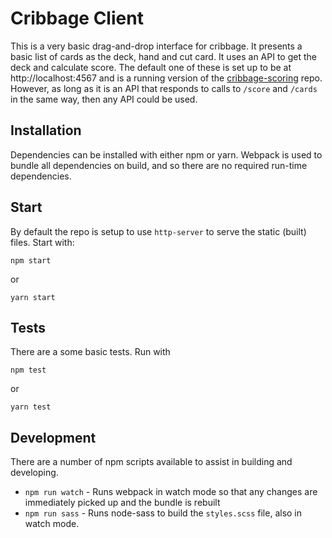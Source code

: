# Cribbage Client

This is a very basic drag-and-drop interface for cribbage. It presents a basic list of cards as the deck, hand and cut card. It uses an API to get the deck and calculate score. The default one of these is set up to be at http://localhost:4567 and is a running version of the [cribbage-scoring](https://github.com/derrickp/cribbage-scoring) repo. However, as long as it is an API that responds to calls to `/score` and `/cards` in the same way, then any API could be used.

## Installation
Dependencies can be installed with either npm or yarn. Webpack is used to bundle all dependencies on build, and so there are no required run-time dependencies.

## Start
By default the repo is setup to use `http-server` to serve the static (built) files. Start with:
```
npm start
```
or
```
yarn start
```

## Tests
There are a some basic tests. Run with

```
npm test
```
or
```
yarn test
```

## Development
There are a number of npm scripts available to assist in building and developing.

- `npm run watch` - Runs webpack in watch mode so that any changes are immediately picked up and the bundle is rebuilt
- `npm run sass` - Runs node-sass to build the `styles.scss` file, also in watch mode.